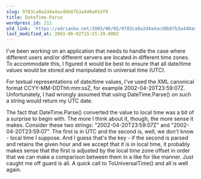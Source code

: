 ```yaml
---
slug: 9783ca8a2d4a4acd8b87b3a440a01df9
title: DateTime.Parse
wordpress_id: 211
old_link: 'https://adrianba.net/2003/06/02/9783ca8a2d4a4acd8b87b3a440a01df9/'
last_modified_at: 2003-06-02T15:55:39.000Z
---
```


I've been working on an application that needs to handle the
case where different users and/or different servers are located in
different time zones. To accommodate this, I figured it would be
best to ensure that all date/time values would be stored and
manipulated in universal time (UTC).

For textual representations of date/time values, I've used the
XML canonical format CCYY-MM-DDThh:mm:ssZ, for example
2002-04-20T23:59:07Z. Unfortunately, I had wrongly assumed that
using DateTime.Parse() on such a string would return my UTC
date.

The fact that DateTime.Parse() converted the value to local time
was a bit of a surprise to begin with. The more I think about it,
though, the more sense it makes. Consider these two strings:
"2002-04-20T23:59:07Z" and "2002-04-20T23:59:07". The first is in
UTC and the second is, well, we don't know - local time I suppose.
And I guess that's the key - if the second is parsed and retains
the given hour and we accept that it is in local time, it probably
makes sense that the first is adjusted by the local time zone
offset in order that we can make a comparison between them in a
like for like manner. Just caught me off guard is all. A quick call
to ToUniversalTime() and all is well again.

